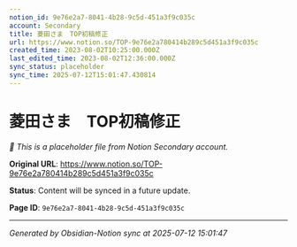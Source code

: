 ```yaml
---
notion_id: 9e76e2a7-8041-4b28-9c5d-451a3f9c035c
account: Secondary
title: 菱田さま　TOP初稿修正
url: https://www.notion.so/TOP-9e76e2a780414b289c5d451a3f9c035c
created_time: 2023-08-02T10:25:00.000Z
last_edited_time: 2023-08-02T12:36:00.000Z
sync_status: placeholder
sync_time: 2025-07-12T15:01:47.430814
---
```


# 菱田さま　TOP初稿修正

*🔄 This is a placeholder file from Notion Secondary account.*

**Original URL**: https://www.notion.so/TOP-9e76e2a780414b289c5d451a3f9c035c

**Status**: Content will be synced in a future update.

**Page ID**: `9e76e2a7-8041-4b28-9c5d-451a3f9c035c`

---

*Generated by Obsidian-Notion sync at 2025-07-12 15:01:47*
